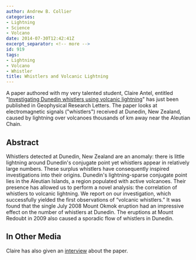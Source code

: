 ```yaml
---
author: Andrew B. Collier
categories:
- Lightning
- Science
- Volcano
date: 2014-07-30T12:42:41Z
excerpt_separator: <!-- more -->
id: 919
tags:
- Lightning
- Volcano
- Whistler
title: Whistlers and Volcanic Lightning
---
```


A paper authored with my very talented student, Claire Antel, entitled "[Investigating Dunedin whistlers using volcanic lightning](http://onlinelibrary.wiley.com/doi/10.1002/2014GL060332/abstract)" has just been published in Geophysical Research Letters. The paper looks at electromagnetic signals ("whistlers") received at Dunedin, New Zealand, caused by lightning over volcanoes thousands of km away near the Aleutian Chain.

<!--more-->

## Abstract

Whistlers detected at Dunedin, New Zealand are an anomaly: there is little lightning around Dunedin's conjugate point yet whistlers appear in relatively large numbers. These surplus whistlers have consequently inspired investigations into their origins. Dunedin's lightning-sparse conjugate point lies in the Aleutian Islands, a region populated with active volcanoes. Their presence has allowed us to perform a novel analysis: the correlation of whistlers to volcanic lightning. We report on our investigation, which successfully yielded the first observations of “volcanic whistlers.” It was found that the single July 2008 Mount Okmok eruption had an impressive effect on the number of whistlers at Dunedin. The eruptions at Mount Redoubt in 2009 also caused a sporadic flow of whistlers in Dunedin.

## In Other Media

Claire has also given an [interview](http://www.livescience.com/46995-volcano-lighting-whistlers-earth-chorus.html) about the paper.
